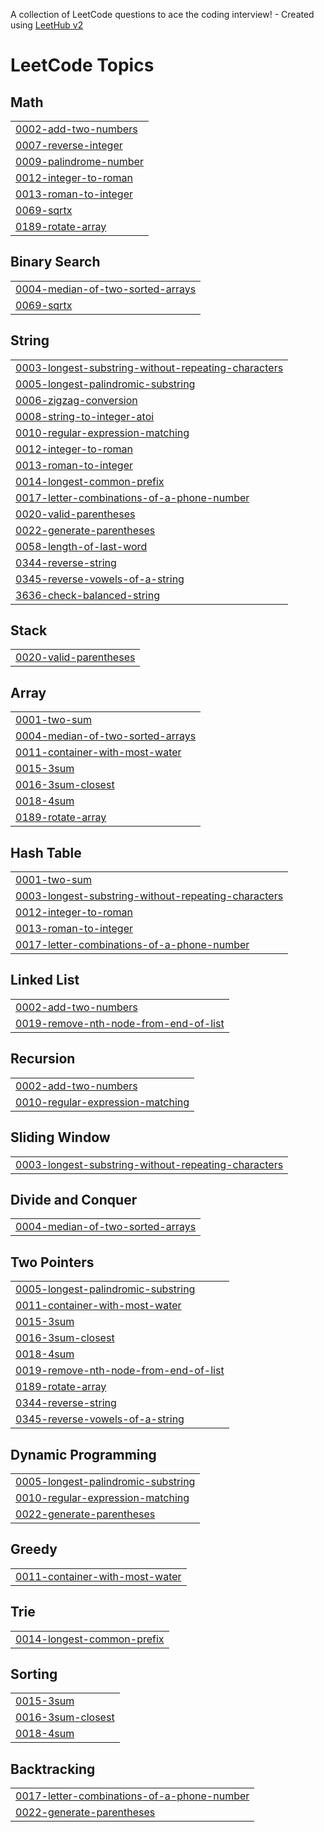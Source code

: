 A collection of LeetCode questions to ace the coding interview! - Created using [LeetHub v2](https://github.com/arunbhardwaj/LeetHub-2.0)
<!---LeetCode Topics Start-->
# LeetCode Topics
## Math
|  |
| ------- |
| [0002-add-two-numbers](https://github.com/manasaavarmaa/Leetcode/tree/master/0002-add-two-numbers) |
| [0007-reverse-integer](https://github.com/manasaavarmaa/Leetcode/tree/master/0007-reverse-integer) |
| [0009-palindrome-number](https://github.com/manasaavarmaa/Leetcode/tree/master/0009-palindrome-number) |
| [0012-integer-to-roman](https://github.com/manasaavarmaa/Leetcode/tree/master/0012-integer-to-roman) |
| [0013-roman-to-integer](https://github.com/manasaavarmaa/Leetcode/tree/master/0013-roman-to-integer) |
| [0069-sqrtx](https://github.com/manasaavarmaa/Leetcode/tree/master/0069-sqrtx) |
| [0189-rotate-array](https://github.com/manasaavarmaa/Leetcode/tree/master/0189-rotate-array) |
## Binary Search
|  |
| ------- |
| [0004-median-of-two-sorted-arrays](https://github.com/manasaavarmaa/Leetcode/tree/master/0004-median-of-two-sorted-arrays) |
| [0069-sqrtx](https://github.com/manasaavarmaa/Leetcode/tree/master/0069-sqrtx) |
## String
|  |
| ------- |
| [0003-longest-substring-without-repeating-characters](https://github.com/manasaavarmaa/Leetcode/tree/master/0003-longest-substring-without-repeating-characters) |
| [0005-longest-palindromic-substring](https://github.com/manasaavarmaa/Leetcode/tree/master/0005-longest-palindromic-substring) |
| [0006-zigzag-conversion](https://github.com/manasaavarmaa/Leetcode/tree/master/0006-zigzag-conversion) |
| [0008-string-to-integer-atoi](https://github.com/manasaavarmaa/Leetcode/tree/master/0008-string-to-integer-atoi) |
| [0010-regular-expression-matching](https://github.com/manasaavarmaa/Leetcode/tree/master/0010-regular-expression-matching) |
| [0012-integer-to-roman](https://github.com/manasaavarmaa/Leetcode/tree/master/0012-integer-to-roman) |
| [0013-roman-to-integer](https://github.com/manasaavarmaa/Leetcode/tree/master/0013-roman-to-integer) |
| [0014-longest-common-prefix](https://github.com/manasaavarmaa/Leetcode/tree/master/0014-longest-common-prefix) |
| [0017-letter-combinations-of-a-phone-number](https://github.com/manasaavarmaa/Leetcode/tree/master/0017-letter-combinations-of-a-phone-number) |
| [0020-valid-parentheses](https://github.com/manasaavarmaa/Leetcode/tree/master/0020-valid-parentheses) |
| [0022-generate-parentheses](https://github.com/manasaavarmaa/Leetcode/tree/master/0022-generate-parentheses) |
| [0058-length-of-last-word](https://github.com/manasaavarmaa/Leetcode/tree/master/0058-length-of-last-word) |
| [0344-reverse-string](https://github.com/manasaavarmaa/Leetcode/tree/master/0344-reverse-string) |
| [0345-reverse-vowels-of-a-string](https://github.com/manasaavarmaa/Leetcode/tree/master/0345-reverse-vowels-of-a-string) |
| [3636-check-balanced-string](https://github.com/manasaavarmaa/Leetcode/tree/master/3636-check-balanced-string) |
## Stack
|  |
| ------- |
| [0020-valid-parentheses](https://github.com/manasaavarmaa/Leetcode/tree/master/0020-valid-parentheses) |
## Array
|  |
| ------- |
| [0001-two-sum](https://github.com/manasaavarmaa/Leetcode/tree/master/0001-two-sum) |
| [0004-median-of-two-sorted-arrays](https://github.com/manasaavarmaa/Leetcode/tree/master/0004-median-of-two-sorted-arrays) |
| [0011-container-with-most-water](https://github.com/manasaavarmaa/Leetcode/tree/master/0011-container-with-most-water) |
| [0015-3sum](https://github.com/manasaavarmaa/Leetcode/tree/master/0015-3sum) |
| [0016-3sum-closest](https://github.com/manasaavarmaa/Leetcode/tree/master/0016-3sum-closest) |
| [0018-4sum](https://github.com/manasaavarmaa/Leetcode/tree/master/0018-4sum) |
| [0189-rotate-array](https://github.com/manasaavarmaa/Leetcode/tree/master/0189-rotate-array) |
## Hash Table
|  |
| ------- |
| [0001-two-sum](https://github.com/manasaavarmaa/Leetcode/tree/master/0001-two-sum) |
| [0003-longest-substring-without-repeating-characters](https://github.com/manasaavarmaa/Leetcode/tree/master/0003-longest-substring-without-repeating-characters) |
| [0012-integer-to-roman](https://github.com/manasaavarmaa/Leetcode/tree/master/0012-integer-to-roman) |
| [0013-roman-to-integer](https://github.com/manasaavarmaa/Leetcode/tree/master/0013-roman-to-integer) |
| [0017-letter-combinations-of-a-phone-number](https://github.com/manasaavarmaa/Leetcode/tree/master/0017-letter-combinations-of-a-phone-number) |
## Linked List
|  |
| ------- |
| [0002-add-two-numbers](https://github.com/manasaavarmaa/Leetcode/tree/master/0002-add-two-numbers) |
| [0019-remove-nth-node-from-end-of-list](https://github.com/manasaavarmaa/Leetcode/tree/master/0019-remove-nth-node-from-end-of-list) |
## Recursion
|  |
| ------- |
| [0002-add-two-numbers](https://github.com/manasaavarmaa/Leetcode/tree/master/0002-add-two-numbers) |
| [0010-regular-expression-matching](https://github.com/manasaavarmaa/Leetcode/tree/master/0010-regular-expression-matching) |
## Sliding Window
|  |
| ------- |
| [0003-longest-substring-without-repeating-characters](https://github.com/manasaavarmaa/Leetcode/tree/master/0003-longest-substring-without-repeating-characters) |
## Divide and Conquer
|  |
| ------- |
| [0004-median-of-two-sorted-arrays](https://github.com/manasaavarmaa/Leetcode/tree/master/0004-median-of-two-sorted-arrays) |
## Two Pointers
|  |
| ------- |
| [0005-longest-palindromic-substring](https://github.com/manasaavarmaa/Leetcode/tree/master/0005-longest-palindromic-substring) |
| [0011-container-with-most-water](https://github.com/manasaavarmaa/Leetcode/tree/master/0011-container-with-most-water) |
| [0015-3sum](https://github.com/manasaavarmaa/Leetcode/tree/master/0015-3sum) |
| [0016-3sum-closest](https://github.com/manasaavarmaa/Leetcode/tree/master/0016-3sum-closest) |
| [0018-4sum](https://github.com/manasaavarmaa/Leetcode/tree/master/0018-4sum) |
| [0019-remove-nth-node-from-end-of-list](https://github.com/manasaavarmaa/Leetcode/tree/master/0019-remove-nth-node-from-end-of-list) |
| [0189-rotate-array](https://github.com/manasaavarmaa/Leetcode/tree/master/0189-rotate-array) |
| [0344-reverse-string](https://github.com/manasaavarmaa/Leetcode/tree/master/0344-reverse-string) |
| [0345-reverse-vowels-of-a-string](https://github.com/manasaavarmaa/Leetcode/tree/master/0345-reverse-vowels-of-a-string) |
## Dynamic Programming
|  |
| ------- |
| [0005-longest-palindromic-substring](https://github.com/manasaavarmaa/Leetcode/tree/master/0005-longest-palindromic-substring) |
| [0010-regular-expression-matching](https://github.com/manasaavarmaa/Leetcode/tree/master/0010-regular-expression-matching) |
| [0022-generate-parentheses](https://github.com/manasaavarmaa/Leetcode/tree/master/0022-generate-parentheses) |
## Greedy
|  |
| ------- |
| [0011-container-with-most-water](https://github.com/manasaavarmaa/Leetcode/tree/master/0011-container-with-most-water) |
## Trie
|  |
| ------- |
| [0014-longest-common-prefix](https://github.com/manasaavarmaa/Leetcode/tree/master/0014-longest-common-prefix) |
## Sorting
|  |
| ------- |
| [0015-3sum](https://github.com/manasaavarmaa/Leetcode/tree/master/0015-3sum) |
| [0016-3sum-closest](https://github.com/manasaavarmaa/Leetcode/tree/master/0016-3sum-closest) |
| [0018-4sum](https://github.com/manasaavarmaa/Leetcode/tree/master/0018-4sum) |
## Backtracking
|  |
| ------- |
| [0017-letter-combinations-of-a-phone-number](https://github.com/manasaavarmaa/Leetcode/tree/master/0017-letter-combinations-of-a-phone-number) |
| [0022-generate-parentheses](https://github.com/manasaavarmaa/Leetcode/tree/master/0022-generate-parentheses) |
<!---LeetCode Topics End-->